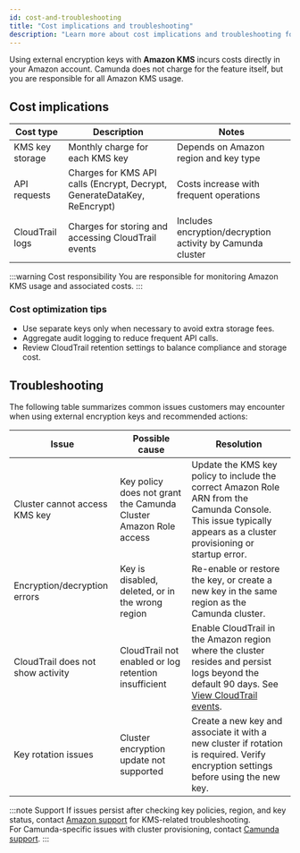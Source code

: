 ```yaml
---
id: cost-and-troubleshooting
title: "Cost implications and troubleshooting"
description: "Learn more about cost implications and troubleshooting for using external encryption keys with Amazon KMS."
---
```


Using external encryption keys with **Amazon KMS** incurs costs directly in your Amazon account. Camunda does not charge for the feature itself, but you are responsible for all Amazon KMS usage.

## Cost implications

| Cost type       | Description                                                              | Notes                                                      |
| --------------- | ------------------------------------------------------------------------ | ---------------------------------------------------------- |
| KMS key storage | Monthly charge for each KMS key                                          | Depends on Amazon region and key type                      |
| API requests    | Charges for KMS API calls (Encrypt, Decrypt, GenerateDataKey, ReEncrypt) | Costs increase with frequent operations                    |
| CloudTrail logs | Charges for storing and accessing CloudTrail events                      | Includes encryption/decryption activity by Camunda cluster |

:::warning Cost responsibility
You are responsible for monitoring Amazon KMS usage and associated costs.
:::

### Cost optimization tips

- Use separate keys only when necessary to avoid extra storage fees.
- Aggregate audit logging to reduce frequent API calls.
- Review CloudTrail retention settings to balance compliance and storage cost.

## Troubleshooting

The following table summarizes common issues customers may encounter when using external encryption keys and recommended actions:

| Issue                             | Possible cause                                                   | Resolution                                                                                                                                                                                                                          |
| --------------------------------- | ---------------------------------------------------------------- | ----------------------------------------------------------------------------------------------------------------------------------------------------------------------------------------------------------------------------------- |
| Cluster cannot access KMS key     | Key policy does not grant the Camunda Cluster Amazon Role access | Update the KMS key policy to include the correct Amazon Role ARN from the Camunda Console. This issue typically appears as a cluster provisioning or startup error.                                                                 |
| Encryption/decryption errors      | Key is disabled, deleted, or in the wrong region                 | Re-enable or restore the key, or create a new key in the same region as the Camunda cluster.                                                                                                                                        |
| CloudTrail does not show activity | CloudTrail not enabled or log retention insufficient             | Enable CloudTrail in the Amazon region where the cluster resides and persist logs beyond the default 90 days. See [View CloudTrail events](https://docs.aws.amazon.com/awscloudtrail/latest/userguide/view-cloudtrail-events.html). |
| Key rotation issues               | Cluster encryption update not supported                          | Create a new key and associate it with a new cluster if rotation is required. Verify encryption settings before using the new key.                                                                                                  |

:::note Support
If issues persist after checking key policies, region, and key status, contact [Amazon support](https://aws.amazon.com/contact-us/) for KMS-related troubleshooting.  
For Camunda-specific issues with cluster provisioning, contact [Camunda support](https://camunda.com/services/support-guide/).
:::
